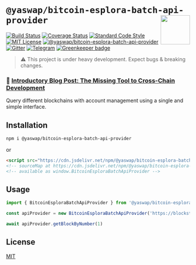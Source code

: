 # `@yaswap/bitcoin-esplora-batch-api-provider` <img align="right" src="https://raw.githubusercontent.com/liquality/chainabstractionlayer/master/liquality-logo.png" height="80px" />

[![Build Status](https://travis-ci.com/liquality/chainabstractionlayer.svg?branch=master)](https://travis-ci.com/liquality/chainabstractionlayer)
[![Coverage Status](https://coveralls.io/repos/github/liquality/chainabstractionlayer/badge.svg?branch=master)](https://coveralls.io/github/liquality/chainabstractionlayer?branch=master)
[![Standard Code Style](https://img.shields.io/badge/codestyle-standard-brightgreen.svg)](https://github.com/standard/standard)
[![MIT License](https://img.shields.io/badge/license-MIT-brightgreen.svg)](../../LICENSE.md)
[![@yaswap/bitcoin-esplora-batch-api-provider](https://img.shields.io/npm/dt/@yaswap/bitcoin-esplora-batch-api-provider.svg)](https://npmjs.com/package/@yaswap/bitcoin-esplora-batch-api-provider)
[![Gitter](https://img.shields.io/gitter/room/liquality/Lobby.svg)](https://gitter.im/liquality/Lobby?source=orgpage)
[![Telegram](https://img.shields.io/badge/chat-on%20telegram-blue.svg)](https://t.me/Liquality) [![Greenkeeper badge](https://badges.greenkeeper.io/liquality/chainabstractionlayer.svg)](https://greenkeeper.io/)

> :warning: This project is under heavy development. Expect bugs & breaking changes.

### :pencil: [Introductory Blog Post: The Missing Tool to Cross-Chain Development](https://medium.com/liquality/the-missing-tool-to-cross-chain-development-2ebfe898efa1)

Query different blockchains with account management using a single and simple interface.

## Installation

```bash
npm i @yaswap/bitcoin-esplora-batch-api-provider
```

or

```html
<script src="https://cdn.jsdelivr.net/npm/@yaswap/bitcoin-esplora-batch-api-provider@0.2.3/dist/bitcoin-esplora-batch-api-provider.min.js"></script>
<!-- sourceMap at https://cdn.jsdelivr.net/npm/@yaswap/bitcoin-esplora-batch-api-provider@0.2.3/dist/bitcoin-esplora-batch-api-provider.min.js.map -->
<!-- available as window.BitcoinEsploraBatchApiProvider -->
```

## Usage

```js
import { BitcoinEsploraBatchApiProvider } from '@yaswap/bitcoin-esplora-batch-api-provider'

const apiProvider = new BitcoinEsploraBatchApiProvider('https://blockstream.info/testnet/api')

await apiProvider.getBlockByNumber(1)
```

## License

[MIT](../../LICENSE.md)

